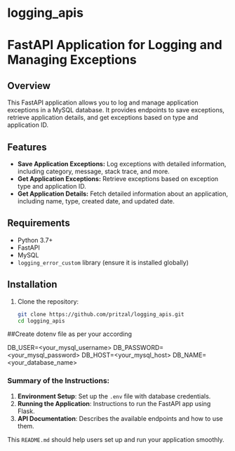 # logging_apis

# FastAPI Application for Logging and Managing Exceptions

## Overview

This FastAPI application allows you to log and manage application exceptions in a MySQL database. It provides endpoints to save exceptions, retrieve application details, and get exceptions based on type and application ID.

## Features

- **Save Application Exceptions:** Log exceptions with detailed information, including category, message, stack trace, and more.
- **Get Application Exceptions:** Retrieve exceptions based on exception type and application ID.
- **Get Application Details:** Fetch detailed information about an application, including name, type, created date, and updated date.

## Requirements

- Python 3.7+
- FastAPI
- MySQL
- `logging_error_custom` library (ensure it is installed globally)

## Installation

1. Clone the repository:

   ```bash
   git clone https://github.com/pritzal/logging_apis.git
   cd logging_apis
   
##Create dotenv file as per your according

DB_USER=<your_mysql_username>
DB_PASSWORD=<your_mysql_password>
DB_HOST=<your_mysql_host>
DB_NAME=<your_database_name>


### Summary of the Instructions:

1. **Environment Setup**: Set up the `.env` file with database credentials.
2. **Running the Application**: Instructions to run the FastAPI app using Flask.
3. **API Documentation**: Describes the available endpoints and how to use them.

This `README.md` should help users set up and run your application smoothly.
